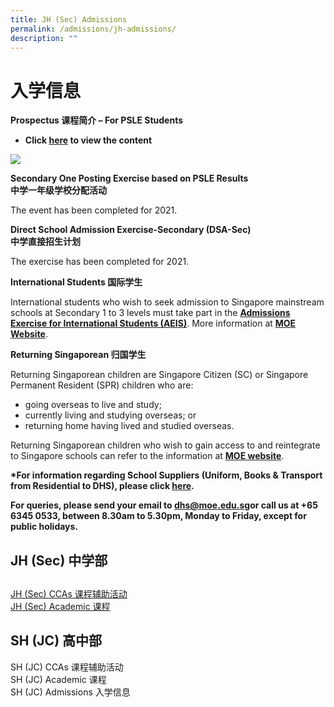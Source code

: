 ```yaml
---
title: JH (Sec) Admissions
permalink: /admissions/jh-admissions/
description: ""
---
```


**入学信息**
========

**Prospectus 课程简介 – For PSLE Students**

*   **Click [here](https://dunmanhigh.moe.edu.sg/wp-content/themes/dhs/assets/flipbook/Dunman-High-School-Prospectus-2020/) to view the content**

![](https://dunmanhigh.moe.edu.sg/wp-content/uploads/2020/05/DHS-School-Prospectus-2020.png)

**Secondary One Posting Exercise based on PSLE Results  
中学一年级学校分配活动**

The event has been completed for 2021.

**Direct School Admission Exercise-Secondary (DSA-Sec)  
中学直接招生计划**

The exercise has been completed for 2021.

**International Students 国际学生**

International students who wish to seek admission to Singapore mainstream schools at Secondary 1 to 3 levels must take part in the [**Admissions Exercise for International Students (AEIS)**](https://www.moe.gov.sg/admissions/international-students/admissions-exercise). More information at **[MOE Website](https://www.moe.gov.sg/admissions/international-students)**.

**Returning Singaporean 归国学生**

Returning Singaporean children are Singapore Citizen (SC) or Singapore Permanent Resident (SPR) children who are:

*   going overseas to live and study;
*   currently living and studying overseas; or
*   returning home having lived and studied overseas.

Returning Singaporean children who wish to gain access to and reintegrate to Singapore schools can refer to the information at [**MOE website**](https://www.moe.gov.sg/admissions/returning-singaporeans).

**\*For information regarding School Suppliers (Uniform, Books & Transport from Residential to DHS), please click [here](https://dunmanhigh.moe.edu.sg/administration/school-suppliers/).**

**For queries, please send your email to [dhs@moe.edu.sg](mailto:dhs@moe.edu.sg)or call us at +65 6345 0533, between 8.30am to 5.30pm, Monday to Friday, except for public holidays.**

## JH (Sec) 中学部
## 
[JH (Sec) CCAs 课程辅助活动](/jh-cca/)
[<br>JH (Sec) Academic 课程](/jh-academic/)


## SH (JC) 高中部

SH (JC) CCAs 课程辅助活动
<br>SH (JC) Academic 课程
<br>SH (JC) Admissions 入学信息